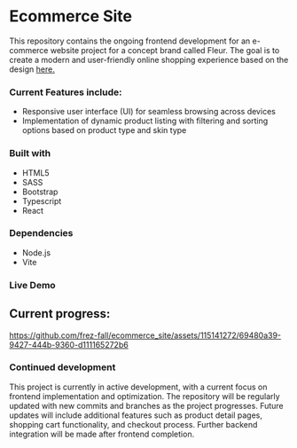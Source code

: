# Ecommerce Site

This repository contains the ongoing frontend development for an e-commerce website project for a concept brand called Fleur. The goal is to create a modern and user-friendly online shopping experience based on the design [here.](https://www.behance.net/gallery/171132089/Fleur-Skincare-Website)


### Current Features include:

- Responsive user interface (UI) for seamless browsing across devices
- Implementation of dynamic product listing with filtering and sorting options based on product type and skin type

### Built with

- HTML5
- SASS
- Bootstrap
- Typescript
- React

### Dependencies

- Node.js
- Vite

### Live Demo

## Current progress: 

https://github.com/frez-fall/ecommerce_site/assets/115141272/69480a39-9427-444b-9360-d111165272b6



### Continued development

This project is currently in active development, with a current focus on frontend implementation and optimization. The repository will be regularly updated with new commits and branches as the project progresses. Future updates will include additional features such as product detail pages, shopping cart functionality, and checkout process. Further backend integration will be made after frontend completion.
